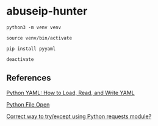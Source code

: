 # abuseip-hunter

```
python3 -m venv venv

source venv/bin/activate

pip install pyyaml
```

```
deactivate
```

## References
[Python YAML: How to Load, Read, and Write YAML](https://python.land/data-processing/python-yaml)

[Python File Open](https://www.w3schools.com/python/python_file_handling.asp)

[Correct way to try/except using Python requests module?](https://stackoverflow.com/questions/16511337/correct-way-to-try-except-using-python-requests-module)
